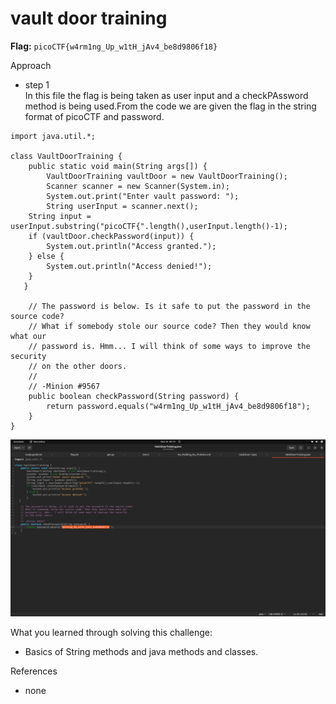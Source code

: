 # vault door training

**Flag:** `picoCTF{w4rm1ng_Up_w1tH_jAv4_be8d9806f18}`

Approach

- step 1<br>
In this file the flag is being taken as user input and a checkPAssword method is being used.From the code we are given the flag in the string format of picoCTF and password.

```
import java.util.*;

class VaultDoorTraining {
    public static void main(String args[]) {
        VaultDoorTraining vaultDoor = new VaultDoorTraining();
        Scanner scanner = new Scanner(System.in); 
        System.out.print("Enter vault password: ");
        String userInput = scanner.next();
	String input = userInput.substring("picoCTF{".length(),userInput.length()-1);
	if (vaultDoor.checkPassword(input)) {
	    System.out.println("Access granted.");
	} else {
	    System.out.println("Access denied!");
	}
   }

    // The password is below. Is it safe to put the password in the source code?
    // What if somebody stole our source code? Then they would know what our
    // password is. Hmm... I will think of some ways to improve the security
    // on the other doors.
    //
    // -Minion #9567
    public boolean checkPassword(String password) {
        return password.equals("w4rm1ng_Up_w1tH_jAv4_be8d9806f18");
    }
}
```



![](https://github.com/adityachawla005/cryptonite_taskphase_Aditya/raw/main/TP2/Reverse%20Engineering/picoCTF/assets/train.png)



What you learned through solving this challenge:
<br>
- Basics of String methods and java methods and classes.


References
<br>
- none
